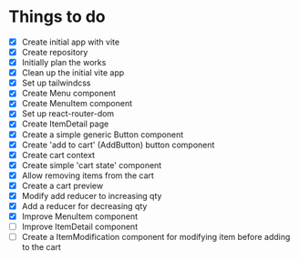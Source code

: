 # Things to do
- [x] Create initial app with vite
- [x] Create repository
- [x] Initially plan the works
- [x] Clean up the initial vite app
- [x] Set up tailwindcss
- [x] Create Menu component
- [x] Create MenuItem component
- [x] Set up react-router-dom
- [x] Create ItemDetail page
- [x] Create a simple generic Button component
- [x] Create 'add to cart' (AddButton) button component
- [x] Create cart context
- [x] Create simple 'cart state' component
- [x] Allow removing items from the cart
- [x] Create a cart preview
- [x] Modify add reducer to increasing qty
- [x] Add a reducer for decreasing qty
- [x] Improve MenuItem component
- [ ] Improve ItemDetail component
- [ ] Create a ItemModification component for modifying item before adding to the cart
